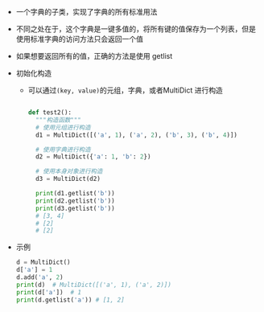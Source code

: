 - 一个字典的子类，实现了字典的所有标准用法

-  不同之处在于，这个字典是一键多值的，将所有键的值保存为一个列表，但是使用标准字典的访问方法只会返回一个值

- 如果想要返回所有的值，正确的方法是使用 getlist

- 初始化构造

  - 可以通过`(key, value)`的元组，字典，或者MultiDict 进行构造

    ```python
    
    def test2():
      """构造函数"""
      # 使用元组进行构造
      d1 = MultiDict([('a', 1), ('a', 2), ('b', 3), ('b', 4)])
    
      # 使用字典进行构造
      d2 = MultiDict({'a': 1, 'b': 2})
    
      # 使用本身对象进行构造
      d3 = MultiDict(d2)
    
      print(d1.getlist('b'))
      print(d2.getlist('b'))
      print(d3.getlist('b'))
      # [3, 4]
      # [2]
      # [2]
    ```

- 示例

  ```python
  d = MultiDict()
  d['a'] = 1
  d.add('a', 2)
  print(d)  # MultiDict([('a', 1), ('a', 2)])
  print(d['a'])  # 1
  print(d.getlist('a')) # [1, 2]
  ```


